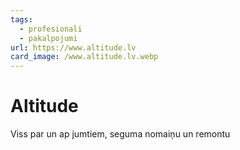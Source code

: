 ```yaml
---
tags:
  - profesionali
  - pakalpojumi
url: https://www.altitude.lv
card_image: /www.altitude.lv.webp
---
```


# Altitude

Viss par un ap jumtiem, seguma nomaiņu un remontu
